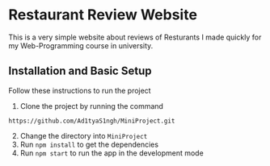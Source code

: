 # Restaurant Review Website

This is a very simple website about reviews of Resturants I made quickly for my Web-Programming course in university.

## Installation and Basic Setup
Follow these instructions to run the project
1. Clone the project by running the command
```
https://github.com/Ad1tyaS1ngh/MiniProject.git
```
2. Change the directory into `MiniProject`
3. Run `npm install` to get the dependencies
4. Run `npm start` to run the app in the development mode
